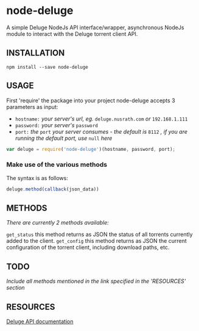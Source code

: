 # node-deluge
A simple Deluge NodeJs API interface/wrapper, asynchronous NodeJs module to interact with the Deluge torrent client API.

## INSTALLATION
```
npm install --save node-deluge
```

## USAGE

First 'require' the package into your project
node-deluge accepts 3 parameters as input:

- `hostname:` _your server's url, eg._ `deluge.nusrath.com` _or_ `192.168.1.111`
- `password:` _your server's_ `password`
- `port:` _the_ `port` _your server consumes - the default is_ `8112` _, if you are running the default port, use_ `null` _here_

```javascript
var deluge = require('node-deluge')(hostname, password, port);
```

### Make use of the various methods
The syntax is as follows: 
```javascript
deluge.method(callback(json_data))
```

## METHODS
_There are currently 2 methods available:_

`get_status` this method returns as JSON the status of all torrents currently added to the client.
`get_config` this method returns as JSON the current configuration of the torrent client, including download paths, etc.

## TODO
_Include all methods mentioned in the link specified in the 'RESOURCES' section_

## RESOURCES
[Deluge API documentation](http://dev.deluge-torrent.org/wiki/Development/WebUi/Json)